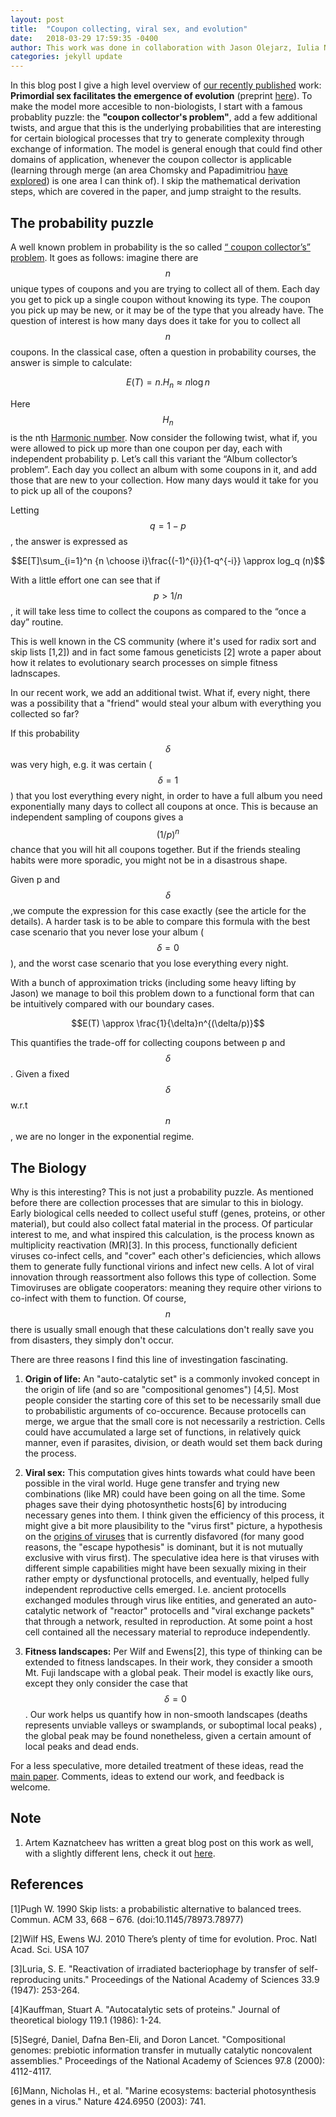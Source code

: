 ```yaml
---
layout: post
title:  "Coupon collecting, viral sex, and evolution"
date:   2018-03-29 17:59:35 -0400
author: This work was done in collaboration with Jason Olejarz, Iulia Neagu and Martin Nowak.
categories: jekyll update
---
```


<script type="text/x-mathjax-config">
        MathJax.Hub.Config({
            tex2jax: {
              skipTags: ['script', 'noscript', 'style', 'textarea', 'pre']
            }
          });

        MathJax.Hub.Queue(function() {
            var all = MathJax.Hub.getAllJax(), i;
            for(i=0; i < all.length; i += 1) {
                all[i].SourceElement().parentNode.className += ' has-jax';
            }
        });

</script>

<script type="text/javascript"
        src="https://cdn.mathjax.org/mathjax/latest/MathJax.js?config=TeX-AMS-MML_HTMLorMML"></script>
<script
  type="text/javascript"
  charset="utf-8"
  src="https://vincenttam.github.io/javascripts/MathJaxLocal.js"></script>

In this blog post I give a high level overview of [our recently published](http://rsif.royalsocietypublishing.org/content/15/139/20180003) work: __Primordial sex facilitates the emergence of evolution__ (preprint [here](https://arxiv.org/abs/1612.00825)). To make the model more accesible to non-biologists, I start with a famous probablity puzzle: the __"coupon collector's problem"__, add a few additional twists, and argue that this is the underlying probabilities that are interesting for certain biological processes that try to generate complexity through exchange of information. The model is general enough that could find other domains of application, whenever the coupon collector is applicable (learning through merge (an area Chomsky and Papadimitriou [have explored](https://en.wikipedia.org/wiki/Merge_(linguistics))) is one area I can think of). I skip the mathematical derivation steps, which are covered in the paper, and jump straight to the results.

## The probability puzzle

A well known problem in probability is the so called [“ coupon collector’s” problem](https://en.wikipedia.org/wiki/Coupon_collector%27s_problem). It goes as follows: imagine there are $$n$$ unique types of coupons and you are trying to collect all of them. Each day you get to pick up a single coupon without knowing its type. The coupon you pick up may be new, or it may be of the type that you already have. The question of interest is how many days does it take for you to collect all $$n$$ coupons. In the classical case, often a question in probability courses, the answer is simple to calculate:

$$E(T)= n. H_n \approx n \log n $$

Here $$H_n$$  is the nth [Harmonic number](https://en.wikipedia.org/wiki/Harmonic_number). Now consider the following twist, what if, you were allowed to pick up more than one coupon per day, each with independent probability p. Let’s call this variant the “Album collector’s problem”.  Each day you collect an album with some coupons in it, and add those that are new to your collection. How many days would it take for you to pick up all of the coupons? 

Letting $$q=1-p$$, the answer is expressed as  

$$E[T]\sum_{i=1}^n {n \choose i}\frac{(-1)^{i}}{1-q^{-i}} \approx log_q (n)$$


With a little effort one can see that if $$p > 1/n$$ , it will take less time to collect the coupons as compared to the “once a day” routine. 

This is well known in the CS community (where it's used for radix sort and skip lists [1,2]) and in fact some famous geneticists [2] wrote a paper about how it relates to evolutionary search processes on simple fitness ladnscapes. 

In our recent work, we add an additional twist. What if, every night, there was a possibility that a "friend" would steal your album with everything you collected so far?

If this probability $$\delta$$ was very high, e.g. it was certain ($$\delta=1$$) that you lost everything every night, in order to have a full album you need exponentially many days to collect all coupons at once. This is because an independent sampling of coupons gives a $$(1/p)^n$$ chance that you will hit all coupons together. But if the friends stealing habits were more sporadic, you might not be in a disastrous shape. 

Given p and $$\delta$$,we compute the expression for this case exactly (see the article for the details). A harder task is to be able to compare this formula with the best case scenario that you never lose your album ($$\delta=0$$), and the worst case scenario that you lose everything every night.

With a bunch of approximation tricks (including some heavy lifting by Jason) we manage to boil this problem down to a functional form that can be intuitively compared with our boundary cases.

$$E(T) \approx \frac{1}{\delta}n^{(\delta/p)}$$

This quantifies the trade-off for collecting coupons between p and $$\delta$$. Given a fixed $$\delta$$ w.r.t $$n$$, we are no longer in the exponential regime.

## The Biology

Why is this interesting? This is not just a probability puzzle. As mentioned before there are collection processes that are simular to this in biology. Early biological cells needed to collect useful stuff (genes, proteins, or other material), but could also collect fatal material in the process.  Of particular interest to me, and what inspired this calculation, is the process known as multiplicity reactivation (MR)[3]. In this process, functionally deficient viruses co-infect cells, and "cover" each other's deficiencies, which allows them to generate fully functional virions and infect new cells. A lot of viral innovation through reassortment also follows this type of collection. Some Timoviruses are obligate cooperators: meaning they require other virions to co-infect with them to function. Of course, $$n$$ there is usually small enough that these calculations don't really save you from disasters, they simply don't occur.

There are three reasons I find this line of investingation fascinating.

1. __Origin of life:__ An "auto-catalytic set" is a commonly invoked concept in the origin of life (and so are "compositional genomes") [4,5]. Most people consider the starting core of this set to be necessarily small due to probabilistic arguments of co-occurence. Because protocells can merge, we argue that the small core is not necessarily a restriction. Cells could have accumulated a large set of functions, in relatively quick manner, even if parasites, division, or death would set them back during the process. 

2. __Viral sex:__ This computation gives hints towards what could have been possible in the viral world. Huge gene transfer and trying new combinations (like MR) could have been going on all the time. Some phages save their dying photosynthetic hosts[6] by introducing necessary genes into them. I think given the efficiency of this process, it might give a bit more plausibility to the "virus first" picture, a hypothesis on the [origins of viruses](https://en.wikipedia.org/wiki/Virus#Origins) that is currently disfavored (for many good reasons, the "escape hypothesis" is dominant, but it is not mutually exclusive with virus first). The speculative idea here is that viruses with different simple capabilities might have been sexually mixing in their rather empty or dysfunctional protocells, and eventually, helped fully independent reproductive cells emerged. I.e. ancient protocells exchanged modules through virus like entities, and generated an auto-catalytic network of "reactor" protocells and "viral exchange packets" that through a network, resulted in reproduction. At some point a host cell contained all the necessary material to reproduce independently. 

3. __Fitness landscapes:__ Per Wilf and Ewens[2], this type of thinking can be extended to fitness landscapes. In their work, they consider a smooth Mt. Fuji landscape with a global peak. Their model is exactly like ours, except they only consider the case that $$\delta=0$$. Our work helps us quantify how in non-smooth landscapes (deaths represents unviable valleys or swamplands, or suboptimal local peaks) , the global peak may be found nonetheless, given a certain amount of local peaks and dead ends.

For a less speculative, more detailed treatment of these ideas, read the [main paper](https://arxiv.org/abs/1612.00825). Comments, ideas to extend our work, and feedback is welcome. 

## Note

1. Artem Kaznatcheev has written a great blog post on this work as well, with a slightly different lens, check it out [here](https://egtheory.wordpress.com/2016/12/18/fusion-and-sex/). 

## References

[1]Pugh W. 1990 Skip lists: a probabilistic alternative to balanced trees. Commun. ACM 33, 668 – 676. (doi:10.1145/78973.78977)

[2]Wilf HS, Ewens WJ. 2010 There’s plenty of time for evolution. Proc. Natl Acad. Sci. USA 107

[3]Luria, S. E. "Reactivation of irradiated bacteriophage by transfer of self-reproducing units." Proceedings of the National Academy of Sciences 33.9 (1947): 253-264.

[4]Kauffman, Stuart A. "Autocatalytic sets of proteins." Journal of theoretical biology 119.1 (1986): 1-24.

[5]Segré, Daniel, Dafna Ben-Eli, and Doron Lancet. "Compositional genomes: prebiotic information transfer in mutually catalytic noncovalent assemblies." Proceedings of the National Academy of Sciences 97.8 (2000): 4112-4117.

[6]Mann, Nicholas H., et al. "Marine ecosystems: bacterial photosynthesis genes in a virus." Nature 424.6950 (2003): 741.





